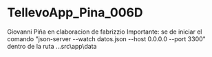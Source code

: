 # TellevoApp_Pina_006D
Giovanni Piña en claboracion de fabrizzio
Importante: se de iniciar el comando "json-server --watch datos.json --host 0.0.0.0 --port 3300" dentro de la ruta ...src\app\data
